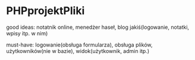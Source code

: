 # PHPprojektPliki
good ideas:
notatnik online, 
menedżer haseł, 
blog jakiś(logowanie, notatki, wpisy itp. w nim)


must-have:
logowanie(obsługa formularza), 
obsługa plików, 
użytkowników(nie w bazie), 
widok(użytkownik, admin itp.) 

